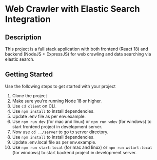 # Web Crawler with Elastic Search Integration

## Description
This project is a full stack application with both frontend (React 18) and backend (NodeJS + ExpressJS) for web crawling and data searching via elastic search.

## Getting Started
Use the following steps to get started with your project
1. Clone the project
2. Make sure you're running Node 18 or higher.
3. Use `cd client` on CLI.
4. Use `npm install` to install dependencies.
5. Update .env file as per env.example.
6. Use `npm run dev` (for mac and linux) or `npm run wdev` (for windows) to start frontend project in development server.
7. Now use `cd ../server` to go to server directory.
8. Use `npm install` to install dependencies.
9. Update .env.local file as per env.example.
10. Use `npm run start:local` (for mac and linux) or `npm run wstart:local` (for windows) to start backend project in development server.
